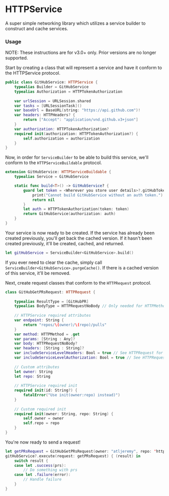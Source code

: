 # HTTPService
A super simple networking library which utilizes a service builder to construct and cache services.

### Usage
NOTE: These instructions are for v3.0+ only. Prior versions are no longer supported.

Start by creating a class that will represent a service and have it conform to the HTTPService protocol.
```swift
public class GitHubService: HTTPService {
    typealias Builder = GitHubService
    typealias Authorization = HTTPTokenAuthorization
    
    var urlSession = URLSession.shared
    var tasks = [URLSessionTask]()
    var baseUrl = BaseURL(string: "https://api.github.com")!
    var headers: HTTPHeaders? {
        return ["Accept": "application/vnd.github.v3+json"]
    }
    var authorization: HTTPTokenAuthorization?
    required init(authorization: HTTPTokenAuthorization?) {
        self.authorization = authorization
    }
}
```

Now, in order for `ServiceBuilder` to be able to build this service, we'll conform to the `HTTPServiceBuildable` protocol.
```swift
extension GitHubService: HTTPServiceBuildable {
    typealias Service = GitHubService

    static func build<T>() -> GitHubService? {
        guard let token = <Wherever you store user details>?.gitHubToken else {
            print("Cannot build GitHubService without an auth token.")
            return nil
        }
        let auth = HTTPTokenAuthorization(token: token)
        return GitHubService(authorization: auth)
    }
}
```

Your service is now ready to be created. If the service has already been created previously, you'll get back the cached version. If it hasn't been created previously, it'll be created, cached, and returned.
```swift
let gitHubService = ServiceBuilder<GitHubService>.build()
```

If you ever need to clear the cache, simply call `ServiceBuilder<GitHubService>.purgeCache()`. If there is a cached version of this service, it'll be removed.

Next, create request classes that conform to the `HTTPRequest` protocol.
```swift
class GitHubGetPRsRequest: HTTPRequest {
    
    typealias ResultType = [GitHubPR]
    typealias BodyType = HTTPRequestNoBody // Only needed for HTTPMethod.post, HTTPMethod.put, or HTTPMethod.patch requests
    
    // HTTPService required attributes
    var endpoint: String {
        return "repos/\(owner)/\(repo)/pulls"
    }
    var method: HTTPMethod = .get
    var params: [String : Any]?
    var body: HTTPRequestNoBody?
    var headers: [String : String]?
    var includeServiceLevelHeaders: Bool = true // See HTTPRequest for details on usage
    var includeServiceLevelAuthorization: Bool = true // See HTTPRequest for details on usage
    
    // Custom attributes
    let owner: String
    let repo: String
    
    // HTTPService required init
    required init(id: String?) {
        fatalError("Use init(owner:repo) instead)")
    }
    
    // Custom required init
    required init(owner: String, repo: String) {
        self.owner = owner
        self.repo = repo
    }
}
```

You're now ready to send a request!
```swift
let getPRsRequest = GitHubGetPRsRequest(owner: "atljeremy", repo: 'httpservice')
gitHubService?.execute(request: getPRsRequest) { (result) in
    switch result {
    case let .success(prs):
        // Do something with prs
    case let .failure(error):
        // Handle failure
    }
}
```
